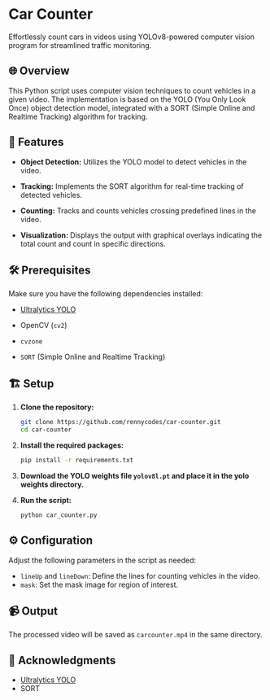 #  Car Counter

Effortlessly count cars in videos using YOLOv8-powered computer vision program for streamlined traffic monitoring.

## 🌐 Overview

This Python script uses computer vision techniques to count vehicles in a given video. The implementation is based on the YOLO (You Only Look Once) object detection model, integrated with a SORT (Simple Online and Realtime Tracking) algorithm for tracking.

##  🚀 Features

- **Object Detection:** Utilizes the YOLO model to detect vehicles in the video.

- **Tracking:** Implements the SORT algorithm for real-time tracking of detected vehicles.

- **Counting:** Tracks and counts vehicles crossing predefined lines in the video.

- **Visualization:** Displays the output with graphical overlays indicating the total count and count in specific directions.


## 🛠️ Prerequisites

Make sure you have the following dependencies installed:

- [Ultralytics YOLO](https://github.com/ultralytics/yolov5)

- OpenCV (`cv2`)

- `cvzone`

- `SORT` (Simple Online and Realtime Tracking)

## 🏗️ Setup

1. **Clone the repository:**

   ```bash
   git clone https://github.com/rennycodes/car-counter.git
   cd car-counter
   ```

2. **Install the required packages:**
    ```bash
    pip install -r requirements.txt
    ```
3. **Download the YOLO weights file `yolov8l.pt` and place it in the yolo weights directory.**


4. **Run the script:**
    ```bash
    python car_counter.py
    ```
## ⚙️ Configuration
Adjust the following parameters in the script as needed:  
- `lineUp` and `lineDown`: Define the lines for counting vehicles in the video.
- `mask`: Set the mask image for region of interest.

## 📹 Output
The processed video will be saved as `carcounter.mp4` in the same directory.

##  🙌 Acknowledgments
- [Ultralytics YOLO](https://github.com/ultralytics/yolov5)
- SORT
